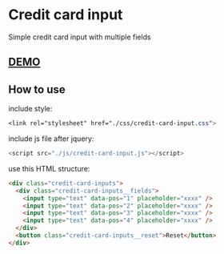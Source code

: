 # Credit card input

Simple credit card input with multiple fields

## [DEMO](https://amiryxe.github.io/credit-card-input/)

## How to use

include style:

```css
<link rel="stylesheet" href="./css/credit-card-input.css">
```

include js file after jquery:

```js
<script src="./js/credit-card-input.js"></script>
```

use this HTML structure:

```html
<div class="credit-card-inputs">
  <div class="credit-card-inputs__fields">
    <input type="text" data-pos="1" placeholder="xxxx" />
    <input type="text" data-pos="2" placeholder="xxxx" />
    <input type="text" data-pos="3" placeholder="xxxx" />
    <input type="text" data-pos="4" placeholder="xxxx" />
  </div>
  <button class="credit-card-inputs__reset">Reset</button>
</div>
```
